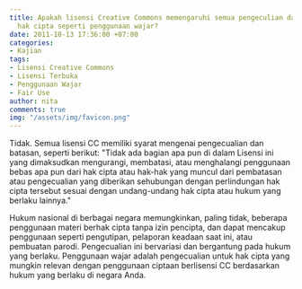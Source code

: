 ```yaml
---
title: Apakah lisensi Creative Commons memengaruhi semua pengeculian dan pembatasan
  hak cipta seperti penggunaan wajar?
date: 2011-10-13 17:36:00 +07:00
categories:
- Kajian
tags:
- Lisensi Creative Commons
- Lisensi Terbuka
- Penggunaan Wajar
- Fair Use
author: nita
comments: true
img: "/assets/img/favicon.png"
---
```


Tidak. Semua lisensi CC memiliki syarat mengenai pengecualian dan batasan, seperti berikut: "Tidak ada bagian apa pun di dalam Lisensi ini yang dimaksudkan mengurangi, membatasi, atau menghalangi penggunaan bebas apa pun dari hak cipta atau hak-hak yang muncul dari pembatasan atau pengecualian yang diberikan sehubungan dengan perlindungan hak cipta tersebut sesuai dengan undang-undang hak cipta atau hukum yang berlaku lainnya."

Hukum nasional di berbagai negara memungkinkan, paling tidak, beberapa penggunaan materi berhak cipta tanpa izin pencipta, dan dapat mencakup penggunaan seperti pengutipan, pelaporan keadaan saat ini, atau pembuatan parodi. Pengecualian ini bervariasi dan bergantung pada hukum yang berlaku. Penggunaan wajar adalah pengecualian untuk hak cipta yang mungkin relevan dengan penggunaan ciptaan berlisensi CC berdasarkan hukum yang berlaku di negara Anda.
